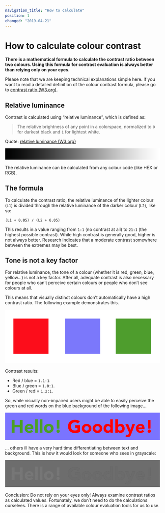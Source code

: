 ```yaml
---
navigation_title: "How to calculate"
position: 1
changed: "2019-04-21"
---
```


# How to calculate colour contrast

**There is a mathematical formula to calculate the contrast ratio between two colours. Using this formula for contrast evaluation is always better than relying only on your eyes.**

Please note that we are keeping technical explanations simple here. If you want to read a detailed definition of the colour contrast formula, please go to [contrast ratio (W3.org)](https://www.w3.org/TR/WCAG20/#contrast-ratiodef).

## Relative luminance

Contrast is calculated using “relative luminance”, which is defined as:

> The relative brightness of any point in a colorspace, normalized to `0` for darkest black and `1` for lightest white.

Quote: [relative luminance (W3.org)](https://www.w3.org/TR/WCAG20/#relativeluminancedef)

![Relative luminance gradient](_media/relative-luminance-gradient.png)

The relative luminance can be calculated from any colour code (like HEX or RGB).

## The formula

To calculate the contrast ratio, the relative luminance of the lighter colour (`L1`) is divided through the relative luminance of the darker colour (`L2`), like so:

    (L1 + 0.05) / (L2 + 0.05)

This results in a value ranging from `1:1` (no contrast at all) to `21:1` (the highest possible contrast). While high contrast is generally good, higher is not always better. Research indicates that a moderate contrast somewhere between the extremes may be best.

## Tone is not a key factor

For relative luminance, the tone of a colour (whether it is red, green, blue, yellow…) is not a key factor. After all, adequate contrast is also necessary for people who can’t perceive certain colours or people who don’t see colours at all.

This means that visually distinct colours don’t automatically have a high contrast ratio. The following example demonstrates this.

![Three low contrast colours](_media/three-low-contrast-colours.png)

Contrast results:

- Red / blue = `1.1:1`.
- Blue / green = `1.0:1`.
- Green / red = `1.2:1`.

So, while visually non-impaired users might be able to easily perceive the green and red words on the blue background of the following image…

![Green and red words on blue background](_media/hello-goodbye.png)

… others ill have a very hard time differentiating between text and background. This is how it would look for someone who sees in grayscale:

![Words and background in grayscale](_media/hello-goodbye-grayscale.png)

Conclusion: Do not rely on your eyes only! Always examine contrast ratios as calculated values. Fortunately, we don’t need to do the calculations ourselves. There is a range of available colour evaluation tools for us to use.